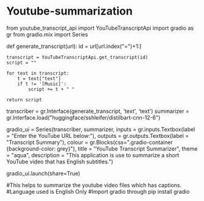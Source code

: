 # Youtube-summarization
from youtube_transcript_api import YouTubeTranscriptApi
import gradio as gr
from gradio.mix import Series

def generate_transcript(url):
    id = url[url.index("=")+1:]
        
    transcript = YouTubeTranscriptApi.get_transcript(id)
    script = ""

    for text in transcript:
        t = text["text"]
        if t != '[Music]':
            script += t + " "
		
    return script

transcriber = gr.Interface(generate_transcript, 'text', 'text')
summarizer = gr.Interface.load("huggingface/sshleifer/distilbart-cnn-12-6")

gradio_ui = Series(transcriber, summarizer,
                  inputs = gr.inputs.Textbox(label = "Enter the YouTube URL below:"),
                  outputs = gr.outputs.Textbox(label = "Transcript Summary"),
                  colour = gr.Blocks(css=".gradio-container {background-color: grey}"),
                  title = "YouTube Transcript Summarizer",
                  theme = "aqua",
                  description = "This application is use to summarize a short YouTube video that has English subtitles.")
               
gradio_ui.launch(share=True)


#This helps to summarize the youtube video files which has captions.
#Language used is English Only
#Import gradio through pip install gradio
